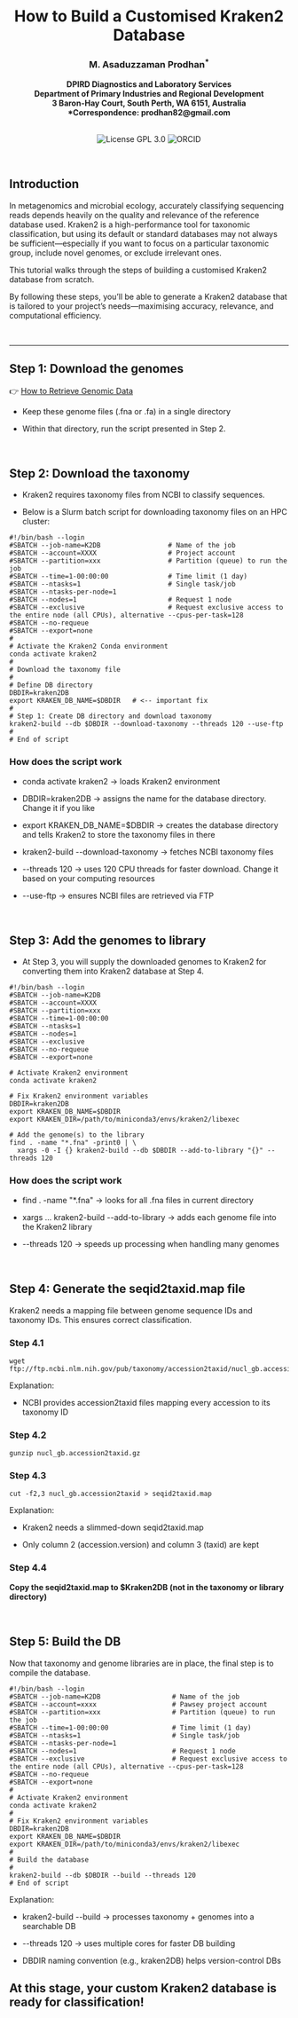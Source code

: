 
<h1 align="center">How to Build a Customised Kraken2 Database</h1>


<h3 align="center">M. Asaduzzaman Prodhan<sup>*</sup> </h3>


<div align="center"><b> DPIRD Diagnostics and Laboratory Services </b></div>


<div align="center"><b> Department of Primary Industries and Regional Development </b></div>


<div align="center"><b> 3 Baron-Hay Court, South Perth, WA 6151, Australia </b></div>


<div align="center"><b> *Correspondence: prodhan82@gmail.com </b></div>


<br />


<p align="center">
  <a href="https://github.com/asadprodhan/How_to_build_a_Customised_Kraken2_Database/blob/main/LICENSE"><img src="https://img.shields.io/badge/License-GPL%203.0-yellow.svg" alt="License GPL 3.0" style="display: inline-block;"></a>
  <a href="https://orcid.org/0000-0002-1320-3486"><img src="https://img.shields.io/badge/ORCID-green?style=flat-square&logo=ORCID&logoColor=white" alt="ORCID" style="display: inline-block;"></a>
</p>


<br />


## **Introduction**

In metagenomics and microbial ecology, accurately classifying sequencing reads depends heavily on the quality and relevance of the reference database used. Kraken2 is a high-performance tool for taxonomic classification, but using its default or standard databases may not always be sufficient—especially if you want to focus on a particular taxonomic group, include novel genomes, or exclude irrelevant ones.

This tutorial walks through the steps of building a customised Kraken2 database from scratch. 

By following these steps, you’ll be able to generate a Kraken2 database that is tailored to your project’s needs—maximising accuracy, relevance, and computational efficiency.


<br />

---

## **Step 1: Download the genomes**


👉 [How to Retrieve Genomic Data](https://github.com/asadprodhan/Practical_Bioinformatics_for_Biologists#chapter-05--how-to-retrieve-public-data)


- Keep these genome files (.fna or .fa) in a single directory

- Within that directory, run the script presented in Step 2.  


<br />

## **Step 2: Download the taxonomy**


- Kraken2 requires taxonomy files from NCBI to classify sequences.

- Below is a Slurm batch script for downloading taxonomy files on an HPC cluster:


```
#!/bin/bash --login
#SBATCH --job-name=K2DB                 # Name of the job
#SBATCH --account=XXXX             	    # Project account
#SBATCH --partition=xxx                 # Partition (queue) to run the job
#SBATCH --time=1-00:00:00               # Time limit (1 day)
#SBATCH --ntasks=1                      # Single task/job
#SBATCH --ntasks-per-node=1
#SBATCH --nodes=1                       # Request 1 node
#SBATCH --exclusive                     # Request exclusive access to the entire node (all CPUs), alternative --cpus-per-task=128
#SBATCH --no-requeue
#SBATCH --export=none
#
# Activate the Kraken2 Conda environment
conda activate kraken2
#
# Download the taxonomy file
#
# Define DB directory
DBDIR=kraken2DB
export KRAKEN_DB_NAME=$DBDIR   # <-- important fix
#
# Step 1: Create DB directory and download taxonomy
kraken2-build --db $DBDIR --download-taxonomy --threads 120 --use-ftp
#
# End of script
```


### **How does the script work**

- conda activate kraken2 → loads Kraken2 environment

- DBDIR=kraken2DB → assigns the name for the database directory. Change it if you like 

- export KRAKEN_DB_NAME=$DBDIR → creates the database directory and tells Kraken2 to store the taxonomy files in there

- kraken2-build --download-taxonomy → fetches NCBI taxonomy files

- --threads 120 → uses 120 CPU threads for faster download. Change it based on your computing resources

- --use-ftp → ensures NCBI files are retrieved via FTP


<br />


## **Step 3: Add the genomes to library**


- At Step 3, you will supply the downloaded genomes to Kraken2 for converting them into Kraken2 database at Step 4.


```
#!/bin/bash --login
#SBATCH --job-name=K2DB
#SBATCH --account=XXXX
#SBATCH --partition=xxx
#SBATCH --time=1-00:00:00
#SBATCH --ntasks=1
#SBATCH --nodes=1
#SBATCH --exclusive
#SBATCH --no-requeue
#SBATCH --export=none

# Activate Kraken2 environment
conda activate kraken2

# Fix Kraken2 environment variables
DBDIR=kraken2DB
export KRAKEN_DB_NAME=$DBDIR
export KRAKEN_DIR=/path/to/miniconda3/envs/kraken2/libexec

# Add the genome(s) to the library
find . -name "*.fna" -print0 | \
  xargs -0 -I {} kraken2-build --db $DBDIR --add-to-library "{}" --threads 120
```


### **How does the script work**


- find . -name "*.fna" → looks for all .fna files in current directory

- xargs ... kraken2-build --add-to-library → adds each genome file into the Kraken2 library

- --threads 120 → speeds up processing when handling many genomes


<br />


## **Step 4: Generate the seqid2taxid.map file**


Kraken2 needs a mapping file between genome sequence IDs and taxonomy IDs. This ensures correct classification.


### **Step 4.1**

```
wget ftp://ftp.ncbi.nlm.nih.gov/pub/taxonomy/accession2taxid/nucl_gb.accession2taxid.gz
```

Explanation:

- NCBI provides accession2taxid files mapping every accession to its taxonomy ID

  
### **Step 4.2**

```
gunzip nucl_gb.accession2taxid.gz
```

### **Step 4.3**

```
cut -f2,3 nucl_gb.accession2taxid > seqid2taxid.map
```

Explanation:

- Kraken2 needs a slimmed-down seqid2taxid.map

- Only column 2 (accession.version) and column 3 (taxid) are kept

  
### **Step 4.4**


**Copy the seqid2taxid.map to $Kraken2DB (not in the taxonomy or library directory)**


<br />


## **Step 5: Build the DB**


Now that taxonomy and genome libraries are in place, the final step is to compile the database.


```
#!/bin/bash --login
#SBATCH --job-name=K2DB                  # Name of the job
#SBATCH --account=xxxx                   # Pawsey project account
#SBATCH --partition=xxx                  # Partition (queue) to run the job
#SBATCH --time=1-00:00:00                # Time limit (1 day)
#SBATCH --ntasks=1                       # Single task/job
#SBATCH --ntasks-per-node=1
#SBATCH --nodes=1                        # Request 1 node
#SBATCH --exclusive                      # Request exclusive access to the entire node (all CPUs), alternative --cpus-per-task=128
#SBATCH --no-requeue
#SBATCH --export=none
#
# Activate Kraken2 environment
conda activate kraken2
#
# Fix Kraken2 environment variables
DBDIR=kraken2DB
export KRAKEN_DB_NAME=$DBDIR
export KRAKEN_DIR=/path/to/miniconda3/envs/kraken2/libexec
#
# Build the database
#
kraken2-build --db $DBDIR --build --threads 120
# End of script
```

Explanation:

- kraken2-build --build → processes taxonomy + genomes into a searchable DB

- --threads 120 → uses multiple cores for faster DB building

- DBDIR naming convention (e.g., kraken2DB) helps version-control DBs



## **At this stage, your custom Kraken2 database is ready for classification!**
